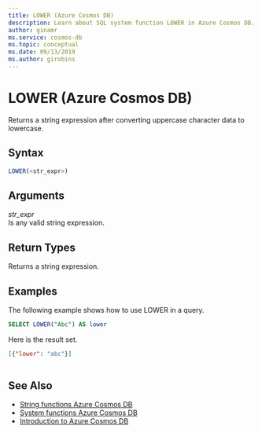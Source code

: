 ```yaml
---
title: LOWER (Azure Cosmos DB)
description: Learn about SQL system function LOWER in Azure Cosmos DB.
author: ginamr
ms.service: cosmos-db
ms.topic: conceptual
ms.date: 09/13/2019
ms.author: girobins
---
```

# LOWER (Azure Cosmos DB)
 Returns a string expression after converting uppercase character data to lowercase.  
  
## Syntax
  
```sql
LOWER(<str_expr>)  
```  
  
## Arguments
  
*str_expr*  
   Is any valid string expression.  
  
## Return Types
  
  Returns a string expression.  
  
## Examples
  
  The following example shows how to use LOWER in a query.  
  
```sql
SELECT LOWER("Abc") AS lower
```  
  
 Here is the result set.  
  
```json
[{"lower": "abc"}]  
  
```  

## See Also

- [String functions Azure Cosmos DB](sql-query-string-functions.md)
- [System functions Azure Cosmos DB](sql-query-system-functions.md)
- [Introduction to Azure Cosmos DB](introduction.md)

